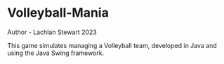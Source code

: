 # Volleyball-Mania

Author - Lachlan Stewart 2023

This game simulates managing a Volleyball team, developed in Java and using the Java Swing framework.
